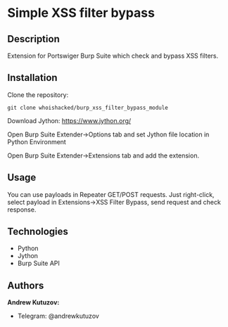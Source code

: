 # Simple XSS filter bypass
## Description
Extension for Portswiger Burp Suite which check and bypass XSS filters.

## Installation
Clone the repository:
```
git clone whoishacked/burp_xss_filter_bypass_module
```

Download Jython: https://www.jython.org/

Open Burp Suite Extender->Options tab and set Jython file location in Python Environment

Open Burp Suite Extender->Extensions tab and add the extension.

## Usage

You can use payloads in Repeater GET/POST requests. Just right-click, select payload
in Extensions->XSS Filter Bypass, send request and check response.

## Technologies
- Python
- Jython
- Burp Suite API

## Authors
**Andrew Kutuzov:**
- Telegram: @andrewkutuzov